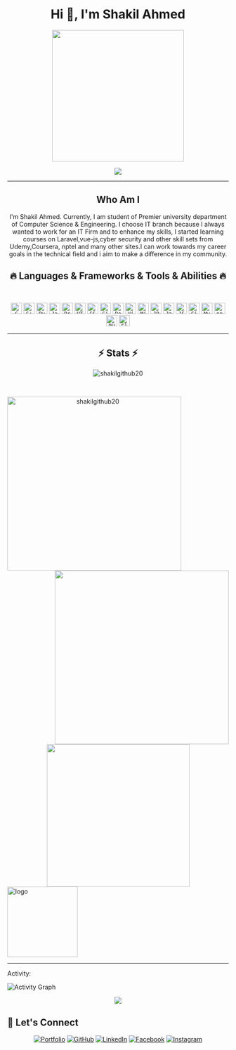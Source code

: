 <h1 align="center">Hi 👋, I'm Shakil Ahmed</h1>
<p align="center">
  <a href="https://github.com/Shakilgithub20">
    <img align="center" src="https://media.giphy.com/media/13HgwGsXF0aiGY/giphy.gif" width="300">
  </a>
</p>
<p align="center">
  <img src="https://readme-typing-svg.herokuapp.com?color=F70707&height=60&lines=It%E2%80%99s+not+a+bug%2C+because;It%E2%80%99s+an+undocumented+feature!">
</p>
<hr/>
<h2 align="center"> Who Am I</h2>
<p align="center">
I'm Shakil Ahmed. Currently, I am student of Premier university department of Computer Science & Engineering. I choose IT branch because I always wanted to work for an IT Firm and to enhance my skills, I started learning courses on Laravel,vue-js,cyber security and other skill sets from Udemy,Coursera, nptel and many other sites.I can work towards my career goals in the technical field and i aim to make a difference in my community.
</P>
<h2 align="center">🔥 Languages & Frameworks & Tools & Abilities 🔥</h2>
<br>
<p align="center">
  <code><img title="C" height="25" src="https://github.com/zumrudu-anka/zumrudu-anka/blob/master/images/c.svg"></code>
  <code><img title="C++" height="25" src="https://github.com/zumrudu-anka/zumrudu-anka/blob/master/images/cpp.svg"></code>
  <code><img title="Python" height="25" src="https://github.com/zumrudu-anka/zumrudu-anka/blob/master/images/python-original.svg"></code>
  <code><img title="Javascript" height="25" src="https://github.com/zumrudu-anka/zumrudu-anka/blob/master/images/javascript.svg"></code>
  <code><img title="Problem Solving" height="25" src="https://github.com/zumrudu-anka/zumrudu-anka/blob/master/images/problemSolving.png"></code>
  <code><img title="HTML5" height="25" src="https://github.com/zumrudu-anka/zumrudu-anka/blob/master/images/html5.svg"></code>
  <code><img title="CSS" height="25" src="https://github.com/zumrudu-anka/zumrudu-anka/blob/master/images/css.svg"></code>
  <code><img title="Git" height="25" src="https://github.com/zumrudu-anka/zumrudu-anka/blob/master/images/git-original.svg"></code>
  <code><img title="PostgreSQL" height="25" src="https://github.com/zumrudu-anka/zumrudu-anka/blob/master/images/postgresql.svg"></code>
  <code><img title="Visual Studio Code" height="25" src="https://github.com/zumrudu-anka/zumrudu-anka/blob/master/images/vscode.png"></code>
  <code><img title="Microsoft Visual Studio" height="25" src="https://github.com/zumrudu-anka/zumrudu-anka/blob/master/images/visualstudio.png"></code>
  <code><img title="JQuery" height="25" src="https://github.com/zumrudu-anka/zumrudu-anka/blob/master/images/jquery-original.svg"></code>
  <code><img title="Java" height="25" src="https://github.com/zumrudu-anka/zumrudu-anka/blob/master/images/java-original.svg"></code>
  <code><img title="JSON" height="25" src="https://github.com/zumrudu-anka/zumrudu-anka/blob/master/images/json.svg"></code>
  <code><img title="GitHub" height="25" src="https://github.com/zumrudu-anka/zumrudu-anka/blob/master/images/github.svg"></code>
  <code><img title="MySQL" height="25" src="https://github.com/zumrudu-anka/zumrudu-anka/blob/master/images/mysql.svg"></code>
  <code><img title="npm" height="25" src="https://github.com/zumrudu-anka/zumrudu-anka/blob/master/images/npm.svg"></code>
  <code><img title="PHP" height="25" src="https://github.com/zumrudu-anka/zumrudu-anka/blob/master/images/php.svg"></code>
  <code><img title="Flask" height="25" src="https://github.com/zumrudu-anka/zumrudu-anka/blob/master/images/flask.png"></code>
</p>

<hr>

<h2 align="center">⚡ Stats ⚡</h2>
<p align="center"> <img src="https://komarev.com/ghpvc/?username=shakilgithub20&label=Profile%20views&color=0e75b6&style=flat" alt="shakilgithub20" /> </p>
<br>
<p align=center>
  <div align=center>
    <a href="https://github.com/denvercoder1/github-readme-streak-stats" title="Go to Source">
      <img align="left" width=396 src="https://github-readme-streak-stats.herokuapp.com/?user=shakilgithub20&theme=react&border=61dafb&hide_border=true" alt="shakilgithub20" />
    </a>
    <a href="https://github.com/anuraghazra/github-readme-stats" title="Go to Source">
      <img align="right" width=396 src="https://github-readme-stats.vercel.app/api?username=shakilgithub20&show_icons=true&theme=react&border_color=61dafb&hide_border=true" />
    </a>
  </div>
  <br><br><br><br><br><br><br><br><br>
  <div align=center>
    <a href="https://github.com/anuraghazra/github-readme-stats">
      <img width=325 align="center" src="https://github-readme-stats.vercel.app/api/top-langs/?username=shakilgithub20&hide=c%23,powershell,Mathematica,Ruby,Objective-C,Objective-C%2b%2b,Cuda&title_color=61dafb&text_color=ffffff&icon_color=61dafb&bg_color=20232a&langs_count=8&layout=compact&border_color=61dafb&hide_border=true" />
    </a>
  </div>
  <img src="https://github-profile-trophy.vercel.app/?username=Shakilgithub20&theme=flat&column=7&margin-w=10" alt="logo" height="160" align="center" />
  <br> 
</p>
<hr>
Activity: 

![Activity Graph](https://activity-graph.herokuapp.com/graph?username=Shakilgithub20&theme=github)

<p align="center"><img src="https://i.giphy.com/RThN0hOS2GO4M.gif" /></p>

## 🙋 Let's Connect
<p align="center">
	<a href="https://shakilgithub20.github.io/shakil_ahmed/" target="_blank"><img src="https://img.icons8.com/bubbles/50/000000/web.png" alt="Portfolio"/></a>
	<a href="https://github.com/Shakilgithub20" target="_blank"><img src="https://img.icons8.com/bubbles/50/000000/github.png" alt="GitHub"/></a>
	<a href="https://www.linkedin.com/in/shakil-ahmed-80589a1ab/" target="_blank"><img src="https://img.icons8.com/bubbles/50/000000/linkedin.png" alt="LinkedIn"/></a>
	<a href="https://www.facebook.com/profile.php?id=100004177428458" target="_blank"><img src="https://img.icons8.com/bubbles/50/000000/facebook-new.png" alt="Facebook"/></a>
	<a href="https://www.instagram.com/sha_kil_ahmed/?hl=en" target="_blank"><img src="https://img.icons8.com/bubbles/50/000000/instagram.png" alt="Instagram"/></a>
	
</p>
